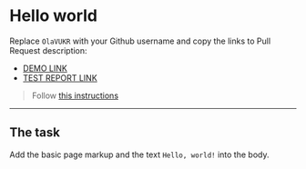 # Hello world
Replace `OlaVUKR` with your Github username and copy the links to Pull Request description:
- [DEMO LINK](https://github.com/OlaVUKR/layout_hello-world?organization=OlaVUKR&organization=OlaVUKR)
- [TEST REPORT LINK](https://OlaVUKR.github.io/layout_hello-world/report/html_report/)

> Follow [this instructions](https://mate-academy.github.io/layout_task-guideline/#how-to-solve-the-layout-tasks-on-github)
___

## The task 
Add the basic page markup and the text `Hello, world!` into the body.
